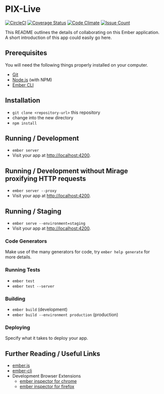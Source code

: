
PIX-Live
========

[![CircleCI](https://circleci.com/gh/1024pix/pix/tree/master.svg?style=svg)](https://circleci.com/gh/1024pix/pix/tree/master) [![Coverage Status](https://coveralls.io/repos/github/1024pix/pix/badge.svg?branch=master)](https://coveralls.io/github/1024pix/pix?branch=master) [![Code Climate](https://codeclimate.com/github/1024pix/pix/badges/gpa.svg)](https://codeclimate.com/github/1024pix/pix) [![Issue Count](https://codeclimate.com/github/1024pix/pix/badges/issue_count.svg)](https://codeclimate.com/github/1024pix/pix)

This README outlines the details of collaborating on this Ember application.
A short introduction of this app could easily go here.

Prerequisites
-------------

You will need the following things properly installed on your computer.

* [Git](http://git-scm.com/)
* [Node.js](http://nodejs.org/) (with NPM)
* [Ember CLI](http://ember-cli.com/)

Installation
-------------

* `git clone <repository-url>` this repository
* change into the new directory
* `npm install`

Running / Development
---------------------

* `ember server`
* Visit your app at [http://localhost:4200](http://localhost:4200).

## Running / Development without Mirage proxifying HTTP requests

* `ember server --proxy`
* Visit your app at [http://localhost:4200](http://localhost:4200).

## Running / Staging

* `ember serve --environment=staging`
* Visit your app at [http://localhost:4200](http://localhost:4200).

### Code Generators

Make use of the many generators for code, try `ember help generate` for more details.

### Running Tests

* `ember test`
* `ember test --server`

### Building

* `ember build` (development)
* `ember build --environment production` (production)

### Deploying

Specify what it takes to deploy your app.

## Further Reading / Useful Links

* [ember.js](http://emberjs.com/)
* [ember-cli](http://ember-cli.com/)
* Development Browser Extensions
  * [ember inspector for chrome](https://chrome.google.com/webstore/detail/ember-inspector/bmdblncegkenkacieihfhpjfppoconhi)
  * [ember inspector for firefox](https://addons.mozilla.org/en-US/firefox/addon/ember-inspector/)

